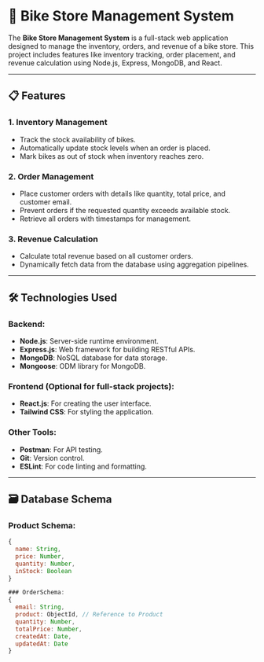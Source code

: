# 🚴 Bike Store Management System

The **Bike Store Management System** is a full-stack web application designed to manage the inventory, orders, and revenue of a bike store. This project includes features like inventory tracking, order placement, and revenue calculation using Node.js, Express, MongoDB, and React.

---

## 📋 Features

### 1. Inventory Management
- Track the stock availability of bikes.
- Automatically update stock levels when an order is placed.
- Mark bikes as out of stock when inventory reaches zero.

### 2. Order Management
- Place customer orders with details like quantity, total price, and customer email.
- Prevent orders if the requested quantity exceeds available stock.
- Retrieve all orders with timestamps for management.

### 3. Revenue Calculation
- Calculate total revenue based on all customer orders.
- Dynamically fetch data from the database using aggregation pipelines.

---

## 🛠️ Technologies Used

### Backend:
- **Node.js**: Server-side runtime environment.
- **Express.js**: Web framework for building RESTful APIs.
- **MongoDB**: NoSQL database for data storage.
- **Mongoose**: ODM library for MongoDB.

### Frontend (Optional for full-stack projects):
- **React.js**: For creating the user interface.
- **Tailwind CSS**: For styling the application.

### Other Tools:
- **Postman**: For API testing.
- **Git**: Version control.
- **ESLint**: For code linting and formatting.

---

## 🗃️ Database Schema

### Product Schema:
```javascript
{
  name: String,
  price: Number,
  quantity: Number,
  inStock: Boolean
}

### OrderSchema:
{
  email: String,
  product: ObjectId, // Reference to Product
  quantity: Number,
  totalPrice: Number,
  createdAt: Date,
  updatedAt: Date
}

